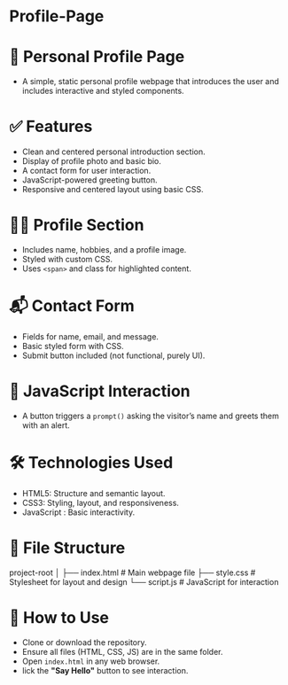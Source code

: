 # Profile-Page

# 💼 Personal Profile Page 
- A simple, static personal profile webpage that introduces the user and includes interactive and styled components.

# ✅ Features

- Clean and centered personal introduction section.
- Display of profile photo and basic bio.
- A contact form for user interaction.
- JavaScript-powered greeting button.
- Responsive and centered layout using basic CSS.

# 🧑‍💼 Profile Section

- Includes name, hobbies, and a profile image.
- Styled with custom CSS.
- Uses `<span>` and class for highlighted content.
  
# 📬 Contact Form

- Fields for name, email, and message.
- Basic styled form with CSS.
- Submit button included (not functional, purely UI).

# 🧠 JavaScript Interaction

- A button triggers a `prompt()` asking the visitor’s name and greets them with an alert.

# 🛠️ Technologies Used

- HTML5: Structure and semantic layout.
- CSS3: Styling, layout, and responsiveness.
- JavaScript : Basic interactivity.

# 📁 File Structure

project-root
│
├── index.html       # Main webpage file
├── style.css        # Stylesheet for layout and design
└── script.js        # JavaScript for interaction

# 🚀 How to Use

- Clone or download the repository.
- Ensure all files (HTML, CSS, JS) are in the same folder.
- Open `index.html` in any web browser.
- lick the **"Say Hello"** button to see interaction.

